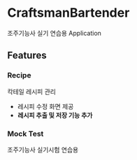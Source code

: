 # CraftsmanBartender
조주기능사 실기 연습용 Application

## Features

### Recipe
칵테일 레시피 관리

- 레시피 수정 화면 제공
- **레시피 추출 및 저장 기능 추가**

### Mock Test
조주기능사 실기시험 연습용
